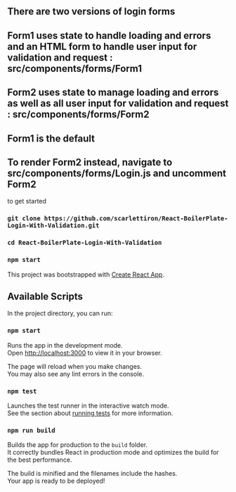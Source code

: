 ## There are two versions of login forms

## Form1 uses state to handle loading and errors and an HTML form to handle user input for validation and request : src/components/forms/Form1

## Form2 uses state to manage loading and errors as well as all user input for validation and request : src/components/forms/Form2


## Form1 is the default
## To render Form2 instead, navigate to src/components/forms/Login.js and uncomment Form2

to get started

### `git clone https://github.com/scarlettiron/React-BoilerPlate-Login-With-Validation.git`

### `cd React-BoilerPlate-Login-With-Validation`

### `npm start`


This project was bootstrapped with [Create React App](https://github.com/facebook/create-react-app).

## Available Scripts

In the project directory, you can run:

### `npm start`

Runs the app in the development mode.\
Open [http://localhost:3000](http://localhost:3000) to view it in your browser.

The page will reload when you make changes.\
You may also see any lint errors in the console.

### `npm test`

Launches the test runner in the interactive watch mode.\
See the section about [running tests](https://facebook.github.io/create-react-app/docs/running-tests) for more information.

### `npm run build`

Builds the app for production to the `build` folder.\
It correctly bundles React in production mode and optimizes the build for the best performance.

The build is minified and the filenames include the hashes.\
Your app is ready to be deployed!
